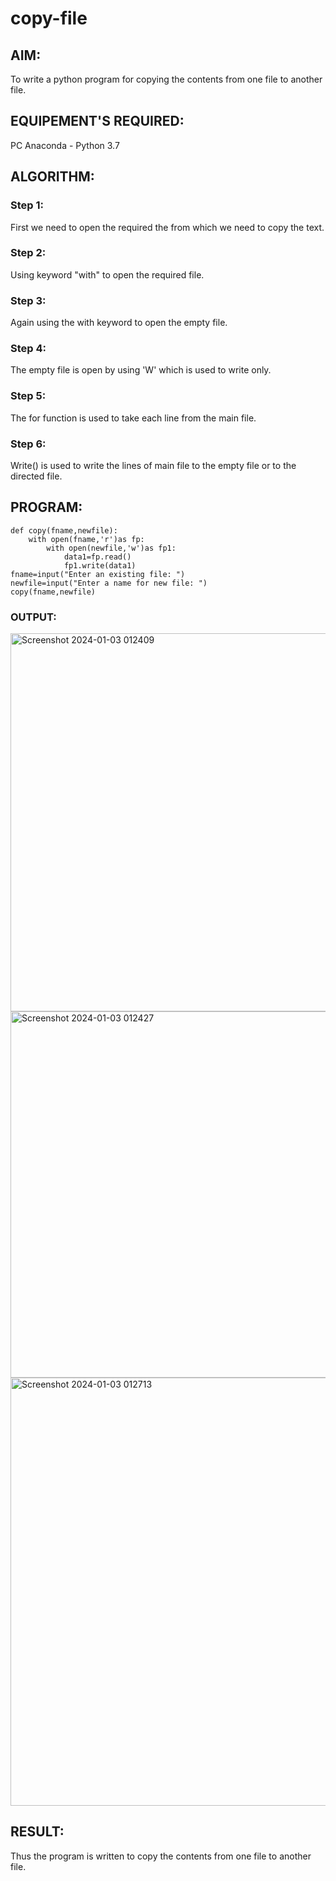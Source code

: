 # copy-file
## AIM:
To write a python program for copying the contents from one file to another file.
## EQUIPEMENT'S REQUIRED: 
PC
Anaconda - Python 3.7
## ALGORITHM: 
### Step 1:
First we need to open the required the from which we need to copy the text.
### Step 2: 
Using keyword "with" to open the required file. 
### Step 3: 
Again using the with keyword to open the empty file.
### Step 4:  
The empty file is open by using 'W' which is used to write only.
### Step 5: 
The for function is used to take each line from the main file.
### Step 6: 
Write() is used to write the lines of main file to the empty file or to the directed file.
## PROGRAM:
```
def copy(fname,newfile):
    with open(fname,'r')as fp:
        with open(newfile,'w')as fp1:
            data1=fp.read()
            fp1.write(data1)
fname=input("Enter an existing file: ")
newfile=input("Enter a name for new file: ")
copy(fname,newfile)
```

### OUTPUT:
<img width="605" alt="Screenshot 2024-01-03 012409" src="https://github.com/DurgaV240106/copy-file/assets/144870878/1ba1ab3e-5fdf-4fd8-85cb-65131ee90b57">
<img width="586" alt="Screenshot 2024-01-03 012427" src="https://github.com/DurgaV240106/copy-file/assets/144870878/ddd29a40-f1f5-4783-9e4a-1c1cd34858cd">
<img width="685" alt="Screenshot 2024-01-03 012713" src="https://github.com/DurgaV240106/copy-file/assets/144870878/2054256c-81b2-4274-ac6a-8d61ae9764e9">



## RESULT:
Thus the program is written to copy the contents from one file to another file.
